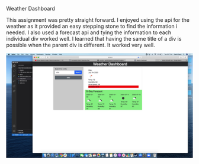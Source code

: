 Weather Dashboard

This assignment was pretty straight forward. I enjoyed using the api for the weather as it provided an easy stepping stone to find the information i needed. I also used a forecast api and tying the information to each individual div worked well. I learned that having the same title of a div is possible when the parent div is different. It worked very well.

![](Image%207-7-20%20at%206.07%20PM.jpeg)

